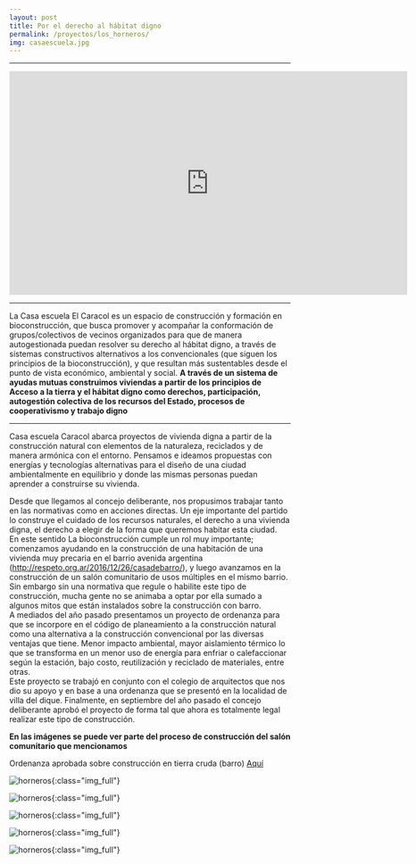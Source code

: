 ```yaml
---
layout: post
title: Por el derecho al hábitat digno
permalink: /proyectos/los_horneros/
img: casaescuela.jpg
---
```


---

<iframe width="713" height="401" src="https://www.youtube.com/embed/8QCJTxH5nLs" frameborder="0" allow="accelerometer; autoplay; encrypted-media; gyroscope; picture-in-picture" allowfullscreen></iframe>  

---
La Casa escuela El Caracol es un espacio de construcción y formación en bioconstrucción, que busca promover y acompañar la conformación de grupos/colectivos de vecinos organizados para que de manera autogestionada puedan resolver su derecho al hábitat digno, a través de sistemas constructivos alternativos a los convencionales (que siguen los principios de la bioconstrucción), y que resultan más sustentables desde el punto de vista económico, ambiental y social.
__A través de un sistema de ayudas mutuas construimos viviendas a partir de los principios de Acceso a la tierra y el hábitat digno como derechos, participación, autogestión colectiva de los recursos del Estado, procesos de cooperativismo y trabajo digno__

---

Casa escuela Caracol abarca proyectos de vivienda digna a partir de la construcción natural con elementos de la naturaleza, reciclados y de manera armónica con el entorno. Pensamos e ideamos propuestas con energías y tecnologías alternativas para el diseño de una ciudad ambientalmente en equilibrio y donde las mismas personas puedan aprender a construirse su vivienda.

Desde que llegamos al concejo deliberante, nos propusimos trabajar tanto en las normativas como en acciones directas. Un eje importante del partido lo construye el cuidado de los recursos naturales,  el derecho a una vivienda digna, el derecho a elegir de la forma que queremos habitar esta ciudad.  
En este sentido La bioconstrucción cumple un rol muy importante; comenzamos ayudando en la construcción de una habitación de una vivienda muy precaria en el barrio avenida argentina (http://respeto.org.ar/2016/12/26/casadebarro/), y luego avanzamos en la construcción de un salón comunitario de usos múltiples en el mismo barrio. Sin embargo sin una normativa que regule o habilite  este tipo de construcción, mucha gente no se animaba a optar por ella sumado a algunos mitos que están instalados sobre la construcción con barro.  
A mediados del año pasado presentamos un proyecto de ordenanza para que se incorpore en el código de planeamiento a la construcción natural como una alternativa a la construcción convencional por las diversas ventajas que tiene. Menor impacto ambiental, mayor aislamiento térmico lo que se transforma en un menor uso de energía para enfriar o calefaccionar según la estación, bajo costo, reutilización y reciclado de materiales, entre otras.  
Este proyecto se trabajó en conjunto con el colegio de arquitectos que nos dio su apoyo y en base a una ordenanza que se presentó en la localidad de villa del dique. Finalmente, en septiembre del año pasado el concejo deliberante aprobó el proyecto de forma tal que ahora es totalmente legal realizar este tipo de construcción.

__En las imágenes se puede ver parte del proceso de construcción del salón comunitario que mencionamos__


 Ordenanza aprobada sobre construcción en tierra cruda (barro) [Aquí]({{site.baseurl}}/archivos/tierracruda.pdf)

![horneros]({{site.baseurl}}/img/horneros1.jpg){:class="img_full"}

![horneros]({{site.baseurl}}/img/horneros2.jpg){:class="img_full"}

![horneros]({{site.baseurl}}/img/horneros3.jpg){:class="img_full"}

![horneros]({{site.baseurl}}/img/horneros5.jpg){:class="img_full"}

![horneros]({{site.baseurl}}/img/horneros.jpeg){:class="img_full"}
